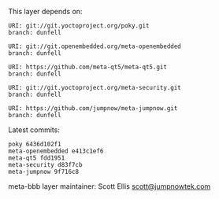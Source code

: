 This layer depends on:

    URI: git://git.yoctoproject.org/poky.git
    branch: dunfell

    URI: git://git.openembedded.org/meta-openembedded
    branch: dunfell

    URI: https://github.com/meta-qt5/meta-qt5.git
    branch: dunfell

    URI: git://git.yoctoproject.org/meta-security.git
    branch: dunfell

    URI: https://github.com/jumpnow/meta-jumpnow.git
    branch: dunfell


Latest commits:

    poky 6436d102f1
    meta-openembedded e413c1ef6
    meta-qt5 fdd1951
    meta-security d83f7cb
    meta-jumpnow 9f716c8


meta-bbb layer maintainer: Scott Ellis <scott@jumpnowtek.com>

